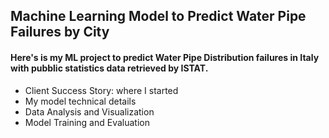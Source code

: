 ## Machine Learning Model to Predict Water Pipe Failures by City

<h4 align="left">Here's is my ML project to predict Water Pipe Distribution failures in Italy with pubblic statistics data retrieved by ISTAT.</h4>

-  Client Success Story: where I started
- My model technical details
- Data Analysis and Visualization
- Model Training and Evaluation
